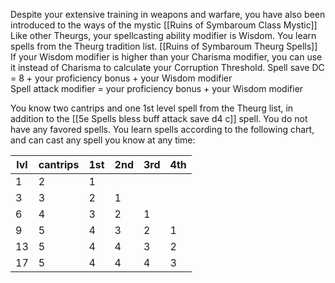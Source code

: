 Despite your extensive training in weapons and warfare, you have also been introduced to the ways of the mystic [[Ruins of Symbaroum Class Mystic]] Like other Theurgs, your spellcasting ability modifier is Wisdom. You learn spells from the Theurg tradition list. [[Ruins of Symbaroum Theurg Spells]]
If your Wisdom modifier is higher than your Charisma modifier, you can use it instead of Charisma to calculate your Corruption Threshold.
Spell save DC = 8 + your proficiency bonus + your Wisdom modifier  
Spell attack modifier = your proficiency bonus + your Wisdom modifier

You know two cantrips and one 1st level spell from the Theurg list, in addition to the [[5e Spells bless buff attack save d4 c]] spell. You do not have any favored spells. You learn spells according to the following chart, and can cast any spell you know at any time:


| lvl | cantrips | 1st | 2nd | 3rd | 4th |
| --- | -------- | --- | --- | --- | --- |
| 1   | 2        | 1   |     |     |     |
| 3   | 3        | 2   | 1   |     |     |
| 6   | 4        | 3   | 2   | 1   |     |
| 9   | 5        | 4   | 3   | 2   | 1   |
| 13  | 5        | 4   | 4   | 3   | 2   |
| 17  | 5        | 4   | 4   | 4   | 3   |
